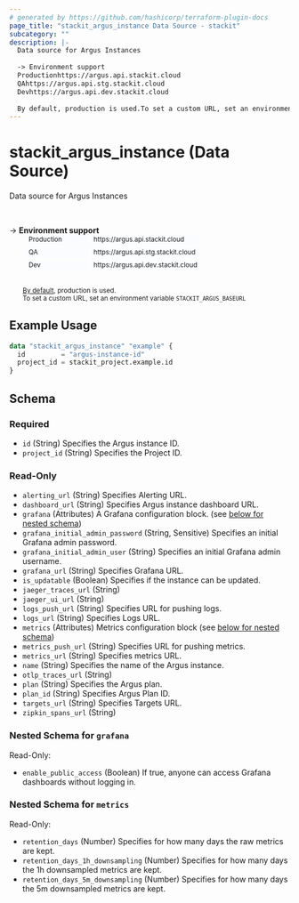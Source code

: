 ```yaml
---
# generated by https://github.com/hashicorp/terraform-plugin-docs
page_title: "stackit_argus_instance Data Source - stackit"
subcategory: ""
description: |-
  Data source for Argus Instances
  
  -> Environment support
  Productionhttps://argus.api.stackit.cloud
  QAhttps://argus.api.stg.stackit.cloud
  Devhttps://argus.api.dev.stackit.cloud
  
  By default, production is used.To set a custom URL, set an environment variable STACKITARGUSBASEURL
---
```


# stackit_argus_instance (Data Source)

Data source for Argus Instances

<br />

-> __Environment support__<br /><table style='border-collapse: separate; border-spacing: 5px; margin-top:-20px; margin-left: 24px; font-size: smaller;'>
<tr><td style='width: 100px; background: #fbfcff; border: none;'>Production</td><td style='background: #fbfcff; border: none;'>https://argus.api.stackit.cloud</td></tr>
<tr><td style='background: #fbfcff; border: none;'>QA</td><td style='background: #fbfcff; border: none;'>https://argus.api.stg.stackit.cloud</td></tr>
<tr><td style='background: #fbfcff; border: none;'>Dev</td><td style='background: #fbfcff; border: none;'>https://argus.api.dev.stackit.cloud</td></tr>
</table><br />
<small style='margin-left: 24px; margin-top: -5px; display: inline-block;'><a href="https://registry.terraform.io/providers/SchwarzIT/stackit/latest/docs#environment">By default</a>, production is used.<br />To set a custom URL, set an environment variable <code>STACKIT_ARGUS_BASEURL</code></small>

## Example Usage

```terraform
data "stackit_argus_instance" "example" {
  id         = "argus-instance-id"
  project_id = stackit_project.example.id
}
```

<!-- schema generated by tfplugindocs -->
## Schema

### Required

- `id` (String) Specifies the Argus instance ID.
- `project_id` (String) Specifies the Project ID.

### Read-Only

- `alerting_url` (String) Specifies Alerting URL.
- `dashboard_url` (String) Specifies Argus instance dashboard URL.
- `grafana` (Attributes) A Grafana configuration block. (see [below for nested schema](#nestedatt--grafana))
- `grafana_initial_admin_password` (String, Sensitive) Specifies an initial Grafana admin password.
- `grafana_initial_admin_user` (String) Specifies an initial Grafana admin username.
- `grafana_url` (String) Specifies Grafana URL.
- `is_updatable` (Boolean) Specifies if the instance can be updated.
- `jaeger_traces_url` (String)
- `jaeger_ui_url` (String)
- `logs_push_url` (String) Specifies URL for pushing logs.
- `logs_url` (String) Specifies Logs URL.
- `metrics` (Attributes) Metrics configuration block (see [below for nested schema](#nestedatt--metrics))
- `metrics_push_url` (String) Specifies URL for pushing metrics.
- `metrics_url` (String) Specifies metrics URL.
- `name` (String) Specifies the name of the Argus instance.
- `otlp_traces_url` (String)
- `plan` (String) Specifies the Argus plan.
- `plan_id` (String) Specifies Argus Plan ID.
- `targets_url` (String) Specifies Targets URL.
- `zipkin_spans_url` (String)

<a id="nestedatt--grafana"></a>
### Nested Schema for `grafana`

Read-Only:

- `enable_public_access` (Boolean) If true, anyone can access Grafana dashboards without logging in.


<a id="nestedatt--metrics"></a>
### Nested Schema for `metrics`

Read-Only:

- `retention_days` (Number) Specifies for how many days the raw metrics are kept.
- `retention_days_1h_downsampling` (Number) Specifies for how many days the 1h downsampled metrics are kept.
- `retention_days_5m_downsampling` (Number) Specifies for how many days the 5m downsampled metrics are kept.


